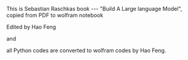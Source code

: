 This is Sebastian Raschkas book --- "Build A Large language Model", 
copied from PDF to wolfram notebook 

Edited by Hao Feng

and

all Python codes are converted to wolfram codes by Hao Feng.
